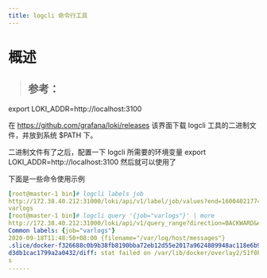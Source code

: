 ```yaml
---
title: logcli 命令行工具
---
```


# 概述

> ## 参考：

export LOKI_ADDR=http://localhost:3100

在 <https://github.com/grafana/loki/releases> 该界面下载 logcli 工具的二进制文件，并放到系统 $PATH 下。

二进制文件有了之后，配置一下 logcli 所需要的环境变量 export LOKI_ADDR=http://localhost:3100 然后就可以使用了

下面是一些命令使用示例

```yaml
[root@master-1 bin]# logcli labels job
http://172.38.40.212:31000/loki/api/v1/label/job/values?end=1600402177427090944&start=1600398577427090944
varlogs
[root@master-1 bin]# logcli query '{job="varlogs"}' | more
http://172.38.40.212:31000/loki/api/v1/query_range?direction=BACKWARD&end=1600402187037107678&limit=30&query=%7Bjob%3D%22varlogs%22%7D&start=1600398587037107678
Common labels: {job="varlogs"}
2020-09-18T11:48:50+08:00 {filename="/var/log/host/messages"}          Sep 18 11:48:50 master-1 kubelet: W0918 11:48:50.468511   30889 container.go:526] Failed to update stats for container "/system
.slice/docker-f326688c0b9b38fb8190bba72eb12d55e2017a9624889948ac118e6b9eb1199b.scope": unable to determine device info for dir: /var/lib/docker/overlay2/51f0b901d76af9efd801abb473d0b7d5b27a193ccb990
d3db1cac1799a2a0432/diff: stat failed on /var/lib/docker/overlay2/51f0b901d76af9efd801abb473d0b7d5b27a193ccb990d3db1cac1799a2a0432/diff with error: no such file or directory, continuing to push stat
s
......
```
